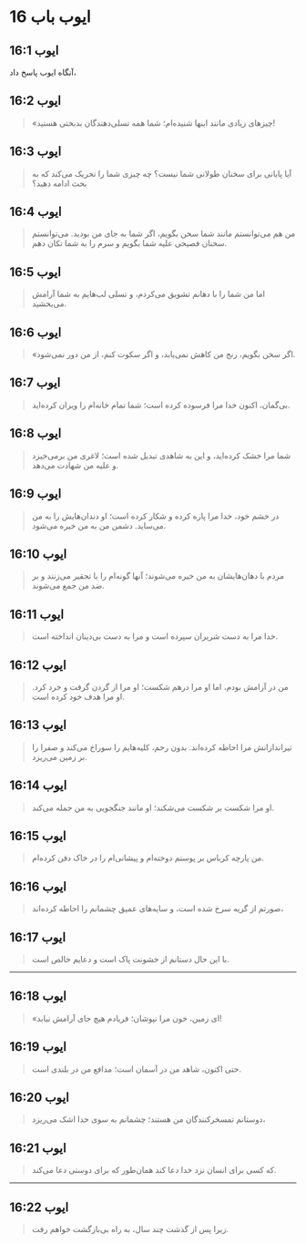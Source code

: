 # ایوب باب 16

## ایوب 16:1

آنگاه ایوب پاسخ داد،

## ایوب 16:2

> «چیزهای زیادی مانند اینها شنیده‌ام؛
> شما همه تسلی‌دهندگان بدبختی هستید!

## ایوب 16:3

> آیا پایانی برای سخنان طولانی شما نیست؟
> چه چیزی شما را تحریک می‌کند که به بحث ادامه دهید؟

## ایوب 16:4

> من هم می‌توانستم مانند شما سخن بگویم،
> اگر شما به جای من بودید.
> می‌توانستم سخنان فصیحی علیه شما بگویم
> و سرم را به شما تکان دهم.

## ایوب 16:5

> اما من شما را با دهانم تشویق می‌کردم،
> و تسلی لب‌هایم به شما آرامش می‌بخشید.

## ایوب 16:6

> «اگر سخن بگویم، رنج من کاهش نمی‌یابد،
> و اگر سکوت کنم، از من دور نمی‌شود.

## ایوب 16:7

> بی‌گمان، اکنون خدا مرا فرسوده کرده است؛
> شما تمام خانه‌ام را ویران کرده‌اید.

## ایوب 16:8

> شما مرا خشک کرده‌اید،
> و این به شاهدی تبدیل شده است؛
> لاغری من برمی‌خیزد
> و علیه من شهادت می‌دهد.

## ایوب 16:9

> در خشم خود، خدا مرا پاره کرده و شکار کرده است؛
> او دندان‌هایش را به من می‌ساید.
> دشمن من به من خیره می‌شود.

## ایوب 16:10

> مردم با دهان‌هایشان به من خیره می‌شوند؛
> آنها گونه‌ام را با تحقیر می‌زنند
> و بر ضد من جمع می‌شوند.

## ایوب 16:11

> خدا مرا به دست شریران سپرده است
> و مرا به دست بی‌دینان انداخته است.

## ایوب 16:12

> من در آرامش بودم، اما او مرا درهم شکست؛
> او مرا از گردن گرفت و خرد کرد.
> او مرا هدف خود کرده است.

## ایوب 16:13

> تیراندازانش مرا احاطه کرده‌اند.
> بدون رحم، کلیه‌هایم را سوراخ می‌کند
> و صفرا را بر زمین می‌ریزد.

## ایوب 16:14

> او مرا شکست بر شکست می‌شکند؛
> او مانند جنگجویی به من حمله می‌کند.

## ایوب 16:15

> من پارچه کرباس بر پوستم دوخته‌ام
> و پیشانی‌ام را در خاک دفن کرده‌ام.

## ایوب 16:16

> صورتم از گریه سرخ شده است،
> و سایه‌های عمیق چشمانم را احاطه کرده‌اند،

## ایوب 16:17

> با این حال دستانم از خشونت پاک است
> و دعایم خالص است.

---

## ایوب 16:18

> «ای زمین، خون مرا نپوشان؛
> فریادم هیچ جای آرامش نیابد!

## ایوب 16:19

> حتی اکنون، شاهد من در آسمان است؛
> مدافع من در بلندی است.

## ایوب 16:20

> دوستانم تمسخرکنندگان من هستند؛
> چشمانم به سوی خدا اشک می‌ریزد،

## ایوب 16:21

> که کسی برای انسان نزد خدا دعا کند
> همان‌طور که برای دوستی دعا می‌کند.

---

## ایوب 16:22

> زیرا پس از گذشت چند سال،
> به راه بی‌بازگشت خواهم رفت.
